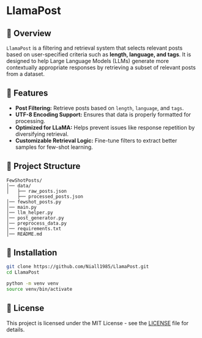 # LlamaPost

## 📌 Overview
`LlamaPost` is a filtering and retrieval system that selects relevant posts based on user-specified criteria such as **length, language, and tags**. It is designed to help Large Language Models (LLMs) generate more contextually appropriate responses by retrieving a subset of relevant posts from a dataset.

## 🚀 Features
- **Post Filtering:** Retrieve posts based on `length`, `language`, and `tags`.
- **UTF-8 Encoding Support:** Ensures that data is properly formatted for processing.
- **Optimized for LLaMA:** Helps prevent issues like response repetition by diversifying retrieval.
- **Customizable Retrieval Logic:** Fine-tune filters to extract better samples for few-shot learning.

## 📂 Project Structure
```
FewShotPosts/
│── data/
│   ├── raw_posts.json
    ├── processed_posts.json 
│── fewshot_posts.py       
│── main.py      
│── llm_helper.py
│── post_generator.py
│── preprocess_data.py                  
│── requirements.txt       
│── README.md             
```

## 🔧 Installation
```bash
git clone https://github.com/Niall1985/LlamaPost.git
cd LlamaPost

python -m venv venv
source venv/bin/activate
```

## 📄 License
This project is licensed under the MIT License - see the [LICENSE](LICENSE) file for details.


